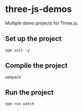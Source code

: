 # three-js-demos
Multiple demo projects for Three.js.

## Set up the project
``npm init -y``

## Compile the project
``webpack``

## Run the project
``npm run watch``
